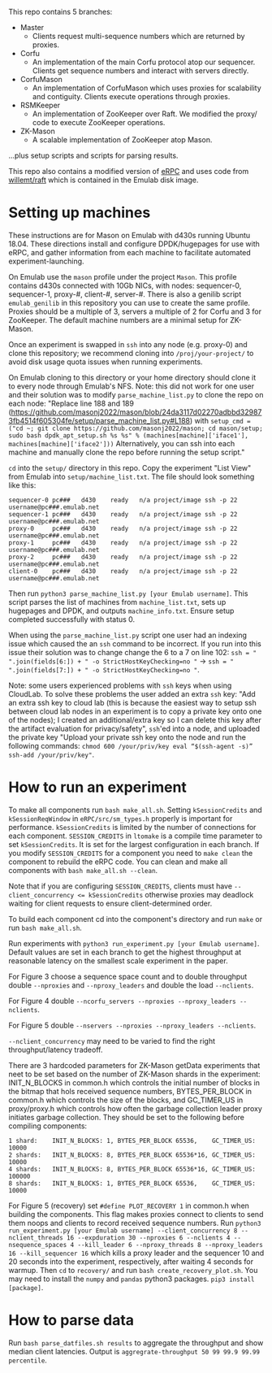 This repo contains 5 branches:
- Master
    - Clients request multi-sequence numbers which are returned by proxies.
- Corfu
    - An implementation of the main Corfu protocol atop our sequencer. Clients get sequence numbers and interact with servers directly.
- CorfuMason
    - An implementation of CorfuMason which uses proxies for scalability and contiguity. Clients execute operations through proxies.
- RSMKeeper
    - An implementation of ZooKeeper over Raft. We modified the proxy/ code to execute ZooKeeper operations.
- ZK-Mason
    - A scalable implementation of ZooKeeper atop Mason.

...plus setup scripts and scripts for parsing results.

This repo also contains a modified version of [eRPC](https://github.com/erpc-io/eRPC) and uses code from [willemt/raft](https://github.com/willemt/raft) which is contained in the Emulab disk image.

# Setting up machines
These instructions are for Mason on Emulab with d430s running Ubuntu 18.04. These directions install and configure DPDK/hugepages for use with eRPC, and gather information from each machine to facilitate automated experiment-launching. 

On Emulab use the `mason` profile under the project `Mason`. 
This profile contains d430s connected with 10Gb NICs, with nodes: sequencer-0, sequencer-1, proxy-#, client-#, server-#. 
There is also a genilib script `emulab_genilib` in this repository you can use to create the same profile.
Proxies should be a multiple of 3, servers a multiple of 2 for Corfu and 3 for ZooKeeper.
The default machine numbers are a minimal setup for ZK-Mason.

Once an experiment is swapped in `ssh` into any node (e.g. proxy-0) and clone this repository; we recommend cloning into `/proj/your-project/` to avoid disk usage quota issues when running experiments. 

On Emulab cloning to this directory or your home directory should clone it to every node through Emulab's NFS.
Note: this did not work for one user and their solution was to modify `parse_machine_list.py` to clone the repo on each node: "Replace line 188 and 189 (https://github.com/masonj2022/mason/blob/24da3117d02270adbbd329873fb4514f605304fe/setup/parse_machine_list.py#L188) with `setup_cmd = ("cd ~; git clone https://github.com/masonj2022/mason; cd mason/setup; sudo bash dpdk_apt_setup.sh %s %s" % (machines[machine]['iface1'], machines[machine]['iface2']))` Alternatively, you can ssh into each machine and manually clone the repo before running the setup script."

`cd` into the `setup/` directory in this repo.
Copy the experiment "List View" from Emulab into `setup/machine_list.txt`. The file should look something like this:

    sequencer-0	pc###	d430	ready	n/a	project/image ssh -p 22 username@pc###.emulab.net
    sequencer-1	pc###	d430	ready	n/a	project/image ssh -p 22 username@pc###.emulab.net
    proxy-0	    pc###	d430	ready	n/a	project/image ssh -p 22 username@pc###.emulab.net
    proxy-1	    pc###	d430	ready	n/a	project/image ssh -p 22 username@pc###.emulab.net
    proxy-2	    pc###	d430	ready	n/a	project/image ssh -p 22 username@pc###.emulab.net
    client-0	pc###	d430	ready	n/a	project/image ssh -p 22 username@pc###.emulab.net

Then run `python3 parse_machine_list.py [your Emulab username]`. This script parses the list of machines from `machine_list.txt`, sets up hugepages and DPDK, and outputs `machine_info.txt`. Ensure setup completed successfully with status 0.

When using the `parse_machine_list.py` script one user had an indexing issue which caused the an `ssh` command to be incorrect.
If you run into this issue their solution was to change change the 6 to a 7 on line 102: `ssh = " ".join(fields[6:]) + " -o StrictHostKeyChecking=no "` -> `ssh = " ".join(fields[7:]) + " -o StrictHostKeyChecking=no "`.

Note: some users experienced problems with `ssh` keys when using CloudLab. To solve these problems the user added an extra `ssh` key: "Add an extra ssh key to cloud lab (this is because the easiest way to setup ssh between cloud lab nodes in an experiment is to copy a private key onto one of the nodes); I created an additional/extra key so I can delete this key after the artifact evaluation for privacy/safety", `ssh`'ed into a node, and uploaded the private key "Upload your private ssh key onto the node and run the following commands: `chmod 600 /your/priv/key eval “$(ssh-agent -s)” ssh-add /your/priv/key"`.

# How to run an experiment
To make all components run `bash make_all.sh`.
Setting `kSessionCredits` and `kSessionReqWindow` in `eRPC/src/sm_types.h` properly is important for performance. 
`kSessionCredits` is limited by the number of connections for each component.
`SESSION_CREDITS` in `ltomake` is a compile time parameter to set `kSessionCredits`. It is set for the largest configuration in each branch.
If you modify `SESSION_CREDITS` for a component you need to `make clean` the component to rebuild the eRPC code.
You can clean and make all components with `bash make_all.sh --clean`.
<!-- For the best performance on Emulab d430s with DPDK use 128 for all clients except Corfu clients which use 32.
Proxies always use 16. Master branch sequencer uses 8. 
Corfu's sequencer and servers use 8. CorfuMason/ZK-Mason uses 4 for servers and the sequencer. -->
Note that if you are configuring `SESSION_CREDITS`, clients must have `--client_concurrency <= kSessionCredits` otherwise proxies may deadlock waiting for client requests to ensure client-determined order.

To build each component cd into the component's directory and run `make` or run `bash make_all.sh`.

Run experiments with `python3 run_experiment.py [your Emulab username]`.
Default values are set in each branch to get the highest throughput at reasonable latency on the smallest scale experiment in the paper.

For Figure 3 choose a sequence space count and to double throughput double `--nproxies` and `--nproxy_leaders` and double the load `--nclients`.

For Figure 4 double `--ncorfu_servers --nproxies --nproxy_leaders --nclients`.

For Figure 5 double `--nservers --nproxies --nproxy_leaders --nclients`. 

`--nclient_concurrency` may need to be varied to find the right throughput/latency tradeoff.

There are 3 hardcoded parameters for ZK-Mason getData experiments that neet to be set based on the number of ZK-Mason shards in the experiment: INIT_N_BLOCKS in common.h which controls the initial number of blocks in the bitmap that hols received sequence numbers, BYTES_PER_BLOCK in common.h which controls the size of the blocks, and GC_TIMER_US in proxy/proxy.h which controls how often the garbage collection leader proxy initiates garbage collection. They should be set to the following before compiling components:

    1 shard: 	INIT_N_BLOCKS: 1, BYTES_PER_BLOCK 65536,    GC_TIMER_US: 10000
    2 shards: 	INIT_N_BLOCKS: 8, BYTES_PER_BLOCK 65536*16, GC_TIMER_US: 10000
    4 shards: 	INIT_N_BLOCKS: 8, BYTES_PER_BLOCK 65536*16, GC_TIMER_US: 100000
    8 shards: 	INIT_N_BLOCKS: 1, BYTES_PER_BLOCK 65536,    GC_TIMER_US: 10000

For Figure 5 (recovery) set `#define PLOT_RECOVERY 1` in common.h when building the components. This flag makes proxies connect to clients to send them noops and clients to record received sequence numbers. Run `python3 run_experiment.py [your Emulab username] --client_concurrency 8 --nclient_threads 16 --expduration 30 --nproxies 6 --nclients 4 --nsequence_spaces 4 --kill_leader 6 --nproxy_threads 8 --nproxy_leaders 16 --kill_sequencer 16` which kills a proxy leader and the sequencer 10 and 20 seconds into the experiment, respectively, after waiting 4 seconds for warmup. Then `cd` to `recovery/` and run `bash create_recovery_plot.sh`. You may need to install the `numpy` and `pandas` python3 packages. `pip3 install [package]`.
# How to parse data
Run `bash parse_datfiles.sh results` to aggregate the throughput and show median client latencies. Output is `aggregrate-throughput 50 99 99.9 99.99 percentile`.